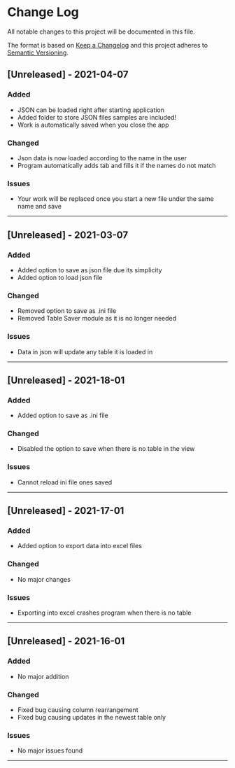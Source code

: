 # Change Log
All notable changes to this project will be documented in this file.
 
The format is based on [Keep a Changelog](http://keepachangelog.com/)
and this project adheres to [Semantic Versioning](http://semver.org/).

## [Unreleased] - 2021-04-07
### Added
- JSON can be loaded right after starting application
- Added folder to store JSON files samples are included!
- Work is automatically saved when you close the app
### Changed
- Json data is now loaded according to the name in the user
- Program automatically adds tab and fills it if the names do not match
### Issues
- Your work will be replaced once you start a new file under the same name and save
<hr>


## [Unreleased] - 2021-03-07
### Added
- Added option to save as json file due its simplicity
- Added option to load json file
### Changed
- Removed option to save as .ini file
- Removed Table Saver module as it is no longer needed
### Issues
- Data in json will update any table it is loaded in 
<hr>

## [Unreleased] - 2021-18-01
### Added
- Added option to save as .ini file
### Changed
- Disabled the option to save when there is no table in the view
### Issues
- Cannot reload ini file ones saved
<hr>

## [Unreleased] - 2021-17-01
### Added
- Added option to export data into excel files
### Changed
- No major changes
### Issues
- Exporting into excel crashes program when there is no table
<hr>

## [Unreleased] - 2021-16-01
### Added
- No major addition
### Changed
- Fixed bug causing column rearrangement
- Fixed bug causing updates in the newest table only
### Issues
- No major issues found
<hr>